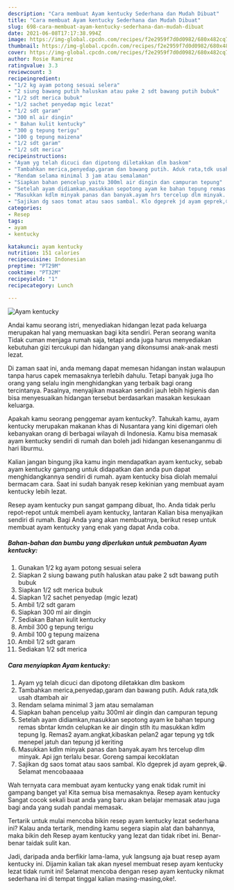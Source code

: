 ```yaml
---
description: "Cara membuat Ayam kentucky Sederhana dan Mudah Dibuat"
title: "Cara membuat Ayam kentucky Sederhana dan Mudah Dibuat"
slug: 698-cara-membuat-ayam-kentucky-sederhana-dan-mudah-dibuat
date: 2021-06-08T17:17:38.994Z
image: https://img-global.cpcdn.com/recipes/f2e2959f7d0d0982/680x482cq70/ayam-kentucky-foto-resep-utama.jpg
thumbnail: https://img-global.cpcdn.com/recipes/f2e2959f7d0d0982/680x482cq70/ayam-kentucky-foto-resep-utama.jpg
cover: https://img-global.cpcdn.com/recipes/f2e2959f7d0d0982/680x482cq70/ayam-kentucky-foto-resep-utama.jpg
author: Rosie Ramirez
ratingvalue: 3.3
reviewcount: 3
recipeingredient:
- "1/2 kg ayam potong sesuai selera"
- "2 siung bawang putih haluskan atau pake 2 sdt bawang putih bubuk"
- "1/2 sdt merica bubuk"
- "1/2 sachet penyedap mgic lezat"
- "1/2 sdt garam"
- "300 ml air dingin"
- " Bahan kulit kentucky"
- "300 g tepung terigu"
- "100 g tepung maizena"
- "1/2 sdt garam"
- "1/2 sdt merica"
recipeinstructions:
- "Ayam yg telah dicuci dan dipotong diletakkan dlm baskom"
- "Tambahkan merica,penyedap,garam dan bawang putih. Aduk rata,tdk usah dtambah air"
- "Rendam selama minimal 3 jam atau semalaman"
- "Siapkan bahan pencelup yaitu 300ml air dingin dan campuran tepung"
- "Setelah ayam didiamkan,masukkan sepotong ayam ke bahan tepung remas sbntar kmdn celupkan ke air dingin stlh itu masukkan kdlm tepung lg. Remas2 ayam.angkat,kibaskan pelan2 agar tepung yg tdk menepel jatuh dan tepung jd keriting"
- "Masukkan kdlm minyak panas dan banyak.ayam hrs tercelup dlm minyak. Api jgn terlalu besar. Goreng sampai kecoklatan"
- "Sajikan dg saos tomat atau saos sambal. Klo dgeprek jd ayam geprek,😀. Selamat mencobaaaaa"
categories:
- Resep
tags:
- ayam
- kentucky

katakunci: ayam kentucky 
nutrition: 151 calories
recipecuisine: Indonesian
preptime: "PT29M"
cooktime: "PT32M"
recipeyield: "1"
recipecategory: Lunch

---
```



![Ayam kentucky](https://img-global.cpcdn.com/recipes/f2e2959f7d0d0982/680x482cq70/ayam-kentucky-foto-resep-utama.jpg)

Andai kamu seorang istri, menyediakan hidangan lezat pada keluarga merupakan hal yang memuaskan bagi kita sendiri. Peran seorang  wanita Tidak cuman menjaga rumah saja, tetapi anda juga harus menyediakan kebutuhan gizi tercukupi dan hidangan yang dikonsumsi anak-anak mesti lezat.

Di zaman  saat ini, anda memang dapat memesan hidangan instan walaupun tanpa harus capek memasaknya terlebih dahulu. Tetapi banyak juga lho orang yang selalu ingin menghidangkan yang terbaik bagi orang tercintanya. Pasalnya, menyajikan masakan sendiri jauh lebih higienis dan bisa menyesuaikan hidangan tersebut berdasarkan masakan kesukaan keluarga. 



Apakah kamu seorang penggemar ayam kentucky?. Tahukah kamu, ayam kentucky merupakan makanan khas di Nusantara yang kini digemari oleh kebanyakan orang di berbagai wilayah di Indonesia. Kamu bisa memasak ayam kentucky sendiri di rumah dan boleh jadi hidangan kesenanganmu di hari liburmu.

Kalian jangan bingung jika kamu ingin mendapatkan ayam kentucky, sebab ayam kentucky gampang untuk didapatkan dan anda pun dapat menghidangkannya sendiri di rumah. ayam kentucky bisa diolah memalui bermacam cara. Saat ini sudah banyak resep kekinian yang membuat ayam kentucky lebih lezat.

Resep ayam kentucky pun sangat gampang dibuat, lho. Anda tidak perlu repot-repot untuk membeli ayam kentucky, lantaran Kalian bisa menyajikan sendiri di rumah. Bagi Anda yang akan membuatnya, berikut resep untuk membuat ayam kentucky yang enak yang dapat Anda coba.

<!--inarticleads1-->

##### Bahan-bahan dan bumbu yang diperlukan untuk pembuatan Ayam kentucky:

1. Gunakan 1/2 kg ayam potong sesuai selera
1. Siapkan 2 siung bawang putih haluskan atau pake 2 sdt bawang putih bubuk
1. Siapkan 1/2 sdt merica bubuk
1. Siapkan 1/2 sachet penyedap (mgic lezat)
1. Ambil 1/2 sdt garam
1. Siapkan 300 ml air dingin
1. Sediakan  Bahan kulit kentucky
1. Ambil 300 g tepung terigu
1. Ambil 100 g tepung maizena
1. Ambil 1/2 sdt garam
1. Sediakan 1/2 sdt merica




<!--inarticleads2-->

##### Cara menyiapkan Ayam kentucky:

1. Ayam yg telah dicuci dan dipotong diletakkan dlm baskom
1. Tambahkan merica,penyedap,garam dan bawang putih. Aduk rata,tdk usah dtambah air
1. Rendam selama minimal 3 jam atau semalaman
1. Siapkan bahan pencelup yaitu 300ml air dingin dan campuran tepung
1. Setelah ayam didiamkan,masukkan sepotong ayam ke bahan tepung remas sbntar kmdn celupkan ke air dingin stlh itu masukkan kdlm tepung lg. Remas2 ayam.angkat,kibaskan pelan2 agar tepung yg tdk menepel jatuh dan tepung jd keriting
1. Masukkan kdlm minyak panas dan banyak.ayam hrs tercelup dlm minyak. Api jgn terlalu besar. Goreng sampai kecoklatan
1. Sajikan dg saos tomat atau saos sambal. Klo dgeprek jd ayam geprek,😀. Selamat mencobaaaaa




Wah ternyata cara membuat ayam kentucky yang enak tidak rumit ini gampang banget ya! Kita semua bisa memasaknya. Resep ayam kentucky Sangat cocok sekali buat anda yang baru akan belajar memasak atau juga bagi anda yang sudah pandai memasak.

Tertarik untuk mulai mencoba bikin resep ayam kentucky lezat sederhana ini? Kalau anda tertarik, mending kamu segera siapin alat dan bahannya, maka bikin deh Resep ayam kentucky yang lezat dan tidak ribet ini. Benar-benar taidak sulit kan. 

Jadi, daripada anda berfikir lama-lama, yuk langsung aja buat resep ayam kentucky ini. Dijamin kalian tak akan nyesel membuat resep ayam kentucky lezat tidak rumit ini! Selamat mencoba dengan resep ayam kentucky nikmat sederhana ini di tempat tinggal kalian masing-masing,oke!.

